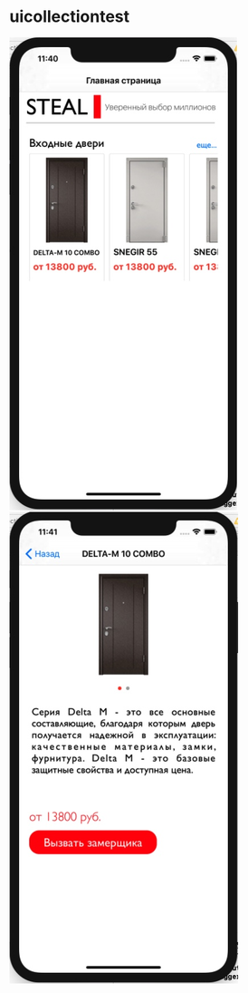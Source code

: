 # uicollectiontest

![Alt text](images/main.jpg?raw=true "Main Screen")
![Alt text](images/full.jpg?raw=true "Full Door Description")
